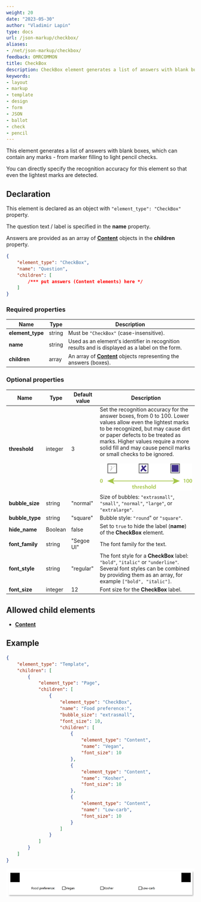 ```yaml
---
weight: 20
date: "2023-05-30"
author: "Vladimir Lapin"
type: docs
url: /json-markup/checkbox/
aliases:
- /net/json-markup/checkbox/
feedback: OMRCOMMON
title: CheckBox
description: CheckBox element generates a list of answers with blank bubbles that can accommodate any kind of marks.
keywords:
- layout
- markup
- template
- design
- form
- JSON
- ballot
- check
- pencil
---
```


This element generates a list of answers with blank boxes, which can contain any marks - from marker filling to light pencil checks.

You can directly specify the recognition accuracy for this element so that even the lightest marks are detected.

## Declaration

This element is declared as an object with `"element_type": "CheckBox"` property.

The question text / label is specified in the **name** property.

Answers are provided as an array of [**Content**](/omr/json-markup/content/) objects in the **children** property.

```json
{
	"element_type": "CheckBox",
	"name": "Question",
	"children": [
		/*** put answers (Content elements) here */
	]
}
```

### Required properties

Name | Type | Description
---- | ---- | -----------
**element_type** | string | Must be `"CheckBox"` (case-insensitive).
**name** | string | Used as an element's identifier in recognition results and is displayed as a label on the form.
**children** | array | An array of [**Content**](/omr/json-markup/content/) objects representing the answers (boxes).

### Optional properties

Name | Type | Default value | Description
---- | ---- | ------------- | -----------
**threshold** | integer | 3 | Set the recognition accuracy for the answer boxes, from 0 to 100. Lower values allow even the lightest marks to be recognized, but may cause dirt or paper defects to be treated as marks. Higher values require a more solid fill and may cause pencil marks or small checks to be ignored.<br /><br />![Checkbox threshold](checkbox-threshold.png)
**bubble_size** | string | "normal" | Size of bubbles: `"extrasmall"`, `"small"`, `"normal"`, `"large"`, or `"extralarge"`.
**bubble_type** | string | "square" | Bubble style: `"round`" or `"square"`.
**hide_name** | Boolean | false | Set to `true` to hide the label (**name**) of the **CheckBox** element.
**font_family** | string | "Segoe UI" | The font family for the text.
**font_style** | string | "regular" | The font style for a **CheckBox** label: `"bold"`, `"italic"` or `"underline"`.<br />Several font styles can be combined by providing them as an array, for example `["bold", "italic"]`.
**font_size** | integer | 12 | Font size for the **CheckBox** label.

## Allowed child elements

- [**Content**](/omr/json-markup/content/)

## Example

```json
{
	"element_type": "Template",
	"children": [
		{
			"element_type": "Page",
			"children": [
				{
					"element_type": "CheckBox",
					"name": "Food preference:",
					"bubble_size": "extrasmall",
					"font_size": 10,
					"children": [
						{
							"element_type": "Content",
							"name": "Vegan",
							"font_size": 10
						},
						{
							"element_type": "Content",
							"name": "Kosher",
							"font_size": 10
						},
						{
							"element_type": "Content",
							"name": "Low-carb",
							"font_size": 10
						}
					]
				}
			]
		}
	]
}
```

![Checkbox example](checkbox-example.png)
